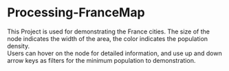# Processing-FranceMap
This Project is used for demonstrating the France cities. The size of the node indicates the width of the area, the color indicates the population density. 
<br/>Users can hover on the node for detailed information, and use up and down arrow keys as filters for the minimum population to demonstration.
